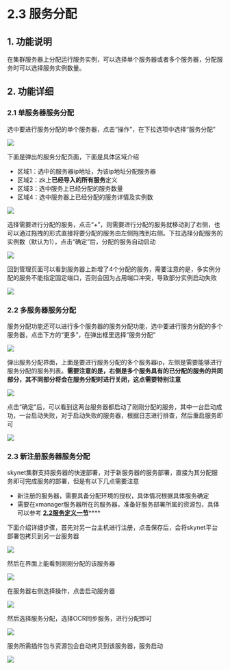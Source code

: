 # 2.3 服务分配

## 1. 功能说明

 在集群服务器上分配运行服务实例，可以选择单个服务器或者多个服务器，分配服务时可以选择服务实例数量。

## 2. 功能详细

### 2.1 单服务器服务分配

选中要进行服务分配的单个服务器，点击“操作”，在下拉选项中选择“服务分配”

![](../.gitbook/assets/image%20%2844%29.png)

下面是弹出的服务分配页面，下面是具体区域介绍

* 区域1：选中的服务器ip地址，为该ip地址分配服务器
* 区域2：zk上**已经导入的所有服务**定义
* 区域3：选中服务上已经分配的服务数量
* 区域4：选中服务器上已经分配的服务详情及实例数

![](../.gitbook/assets/image%20%287%29.png)

选择需要进行分配的服务，点击“+”，则需要进行分配的服务就移动到了右侧，也可以通过拖拽的形式直接将要分配的服务由左侧拖拽到右侧。下拉选择分配服务的实例数（默认为1），点击“确定”后，分配的服务自动启动

![](../.gitbook/assets/image%20%28105%29.png)

回到管理页面可以看到服务器上新增了4个分配的服务，需要注意的是，多实例分配的服务不能指定固定端口，否则会因为占用端口冲突，导致部分实例启动失败

![](../.gitbook/assets/image%20%2891%29.png)

### 2.2  多服务器服务分配

服务分配功能还可以进行多个服务器的服务分配功能，选中要进行服务分配的多个服务器，点击下方的“更多”，在弹出框里选择“服务分配”

![](../.gitbook/assets/image%20%2846%29.png)

弹出服务分配界面，上面是要进行服务分配的多个服务器ip，左侧是需要能够进行服务分配的服务列表。**需要注意的是，右侧是多个服务具有的已分配的服务的共同部分，其不同部分将会在服务分配时进行关闭，这点需要特别注意**

![](../.gitbook/assets/image%20%2894%29.png)

点击“确定”后，可以看到这两台服务器都启动了刚刚分配的服务，其中一台启动成功，一台启动失败，对于启动失败的服务器，根据日志进行排查，然后重启服务即可

![](../.gitbook/assets/image%20%28110%29.png)

### 2.3 新注册服务器服务分配

skynet集群支持服务器的快速部署，对于新服务器的服务部署，直接为其分配服务即可完成服务的部署，但是有以下几点需要注意

* 新注册的服务器，需要具备分配环境的授权，具体情况根据具体服务确定
* 需要在xmanager服务器所在的服务器，准备好服务部署所属的资源包，具体可以参考 [**2.2服务定义一节**](https://skynet.gitbook.io/project/~/edit/drafts/-LPi4gtYKYARzxmqFcDa/2.-fu-wu-tuo-guan/2.2-fu-wu-ding-yi)\*\*\*\*

下面介绍详细步骤，首先对另一台主机进行注册，点击保存后，会将skynet平台部署包拷贝到另一台服务器 

![](../.gitbook/assets/image%20%2869%29.png)

 然后在界面上能看到刚刚分配的该服务器 

![](../.gitbook/assets/image%20%28106%29.png)

 在服务器右侧选择操作，点击启动服务器 

![](../.gitbook/assets/image%20%28112%29.png)

 然后选择服务分配，选择OCR同步服务，进行分配即可 

![](../.gitbook/assets/image%20%2820%29.png)

 服务所需插件包与资源包会自动拷贝到该服务器，服务启动

![](../.gitbook/assets/image%20%28102%29.png)

